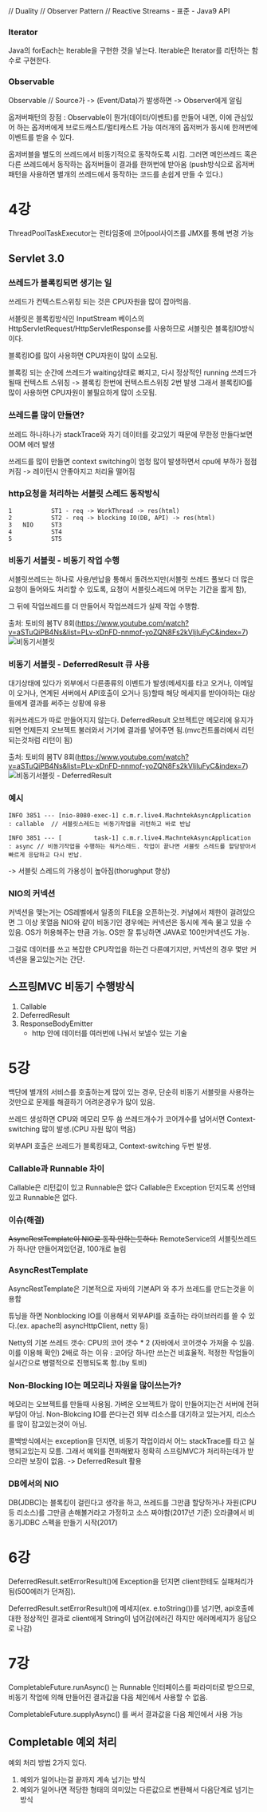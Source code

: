 // Duality
// Observer Pattern
// Reactive Streams - 표준 - Java9 API


### Iterator
Java의 forEach는 Iterable을 구현한 것을 넣는다. 
Iterable은 Iterator를 리턴하는 함수로 구현한다.

### Observable
Observable  // Source가 -> (Event/Data)가 발생하면 -> Observer에게 알림

옵저버패턴의 장점 : Observable이 뭔가(데이터/이벤트)를 만들어 내면, 이에 관심있어 하는 옵저버에게 브로드캐스트/멀티캐스트 가능
여러개의 옵저버가 동시에 한꺼번에 이벤트를 받을 수 있다.

옵저버블을 별도의 쓰레드에서 비동기적으로 동작하도록 시킴. 그러면 메인쓰레드 혹은 다른 쓰레드에서 동작하는 옵저버들이 결과를 한꺼번에 받아옴
(push방식으로 옵저버 패턴을 사용하면 별개의 쓰레드에서 동작하는 코드를 손쉽게 만들 수 있다.)

# 4강
ThreadPoolTaskExecutor는 런타임중에 코어pool사이즈를 JMX를 통해 변경 가능
## Servlet 3.0
### 쓰레드가 블록킹되면 생기는 일
쓰레드가 컨텍스트스위칭 되는 것은 CPU자원을 많이 잡아먹음.

서블릿은 블록킹방식인 InputStream 베이스의 HttpServletRequest/HttpServletResponse를 사용하므로 서블릿은 블록킹IO방식이다.

블록킹IO를 많이 사용하면 CPU자원이 많이 소모됨.

블록킹 되는 순간에 쓰레드가 waiting상태로 빠지고, 다시 정상적인 running 쓰레드가 될때 컨텍스트 스위칭 -> 블록킹 한번에 컨텍스트스위칭 2번 발생
그래서 블록킹IO를 많이 사용하면 CPU자원이 불필요하게 많이 소모됨.

### 쓰레드를 많이 만들면?
쓰레드 하나하나가 stackTrace와 자기 데이터를 갖고있기 때문에 무한정 만들다보면 OOM 에러 발생

쓰레드를 많이 만들면 context switching이 엄청 많이 발생하면서 cpu에 부하가 점점 커짐 -> 레이턴시 안좋아지고 처리율 떨어짐

### http요청을 처리하는 서블릿 스레드 동작방식
```
1           ST1 - req -> WorkThread -> res(html)
2           ST2 - req -> blocking IO(DB, API) -> res(html)
3   NIO     ST3
4           ST4
5           ST5
```


### 비동기 서블릿 - 비동기 작업 수행
서블릿쓰레드는 하나로 사용/반납을 통해서 돌려쓰지만(서블릿 쓰레드 풀보다 더 많은 요청이 들어와도 처리할 수 있도록, 요청이 서블릿스레드에 머무는 기간을 짧게 함),

그 뒤에 작업쓰레드를 더 만들어서 작업쓰레드가 실제 작업 수행함.

출처: 토비의 봄TV 8회(https://www.youtube.com/watch?v=aSTuQiPB4Ns&list=PLv-xDnFD-nnmof-yoZQN8Fs2kVljIuFyC&index=7)
![비동기서블릿](https://user-images.githubusercontent.com/19985682/143540827-0e1bdd7a-f0a2-4642-972c-42d43cf195c6.jpeg)

### 비동기 서블릿 - DeferredResult 큐 사용
대기상태에 있다가 외부에서 다른종류의 이벤트가 발생(메세지를 타고 오거나, 이메일이 오거나, 연계된 서버에서 API호출이 오거나 등)할때 해당 메세지를 받아야하는 대상들에게 결과를 써주는 상황에 유용

워커쓰레드가 따로 만들어지지 않는다. DeferredResult 오브젝트만 메모리에 유지가 되면 언제든지 오브젝트 불러와서 거기에 결과를 넣어주면 됨.(mvc컨트롤러에서 리턴되는것처럼 리턴이 됨)

출처: 토비의 봄TV 8회(https://www.youtube.com/watch?v=aSTuQiPB4Ns&list=PLv-xDnFD-nnmof-yoZQN8Fs2kVljIuFyC&index=7)
![비동기서블릿 - DeferredResult](https://user-images.githubusercontent.com/19985682/143540852-ba19f61b-7108-4877-ae31-4126e2f5684e.jpeg)

### 예시
```
INFO 3851 --- [nio-8080-exec-1] c.m.r.live4.MachntekAsyncApplication     : callable  // 서블릿스레드는 비동기작업을 리턴하고 바로 반납

INFO 3851 --- [         task-1] c.m.r.live4.MachntekAsyncApplication     : async // 비동기작업을 수행하는 워커스레드. 작업이 끝나면 서블릿 스레드를 할당받아서 빠르게 응답하고 다시 반납.
```
-> 서블릿 스레드의 가용성이 높아짐(thorughput 향상)

### NIO의 커넥션
커넥션을 맺는거는 OS레벨에서 일종의 FILE을 오픈하는것. 커널에서 제한이 걸려있으면 그 이상 못열음
NIO와 같이 비동기인 경우에는 커넥션은 동시에 계속 물고 있을 수 있음. OS가 허용해주는 만큼 가능.
OS만 잘 튜닝하면 JAVA로 100만커넥션도 가능.

그걸로 데이터를 쓰고 복잡한 CPU작업을 하는건 다른얘기지만, 커넥션의 경우 몇만 커넥션을 물고있는거는 간단.

## 스프링MVC 비동기 수행방식
1. Callable
2. DeferredResult
3. ResponseBodyEmitter
    - http 안에 데이터를 여러번에 나눠서 보낼수 있는 기술

# 5강
백단에 별개의 서비스를 호출하는게 많이 있는 경우, 단순히 비동기 서블릿을 사용하는것만으로 문제를 해결하기 어려운경우가 많이 있음.

쓰레드 생성하면 CPU와 메모리 모두 씀
쓰레드개수가 코어개수를 넘어서면 Context-switching 많이 발생.(CPU 자원 많이 먹음)

외부API 호출은 쓰레드가 블록킹돼고, Context-switching 두번 발생.

### Callable과 Runnable 차이
Callable은 리턴값이 있고 Runnable은 없다
Callable은 Exception 던지도록 선언돼있고 Runnable은 없다.

### 이슈(해결)
~~AsyncRestTemplate이 NIO로 동작 안하는듯하다.~~
RemoteService의 서블릿쓰레드가 하나만 만들어져있던걸, 100개로 늘림

### AsyncRestTemplate
AsyncRestTemplate은 기본적으로 자바의 기본API 와 추가 쓰레드를 만드는것을 이용함

튜닝을 하면 Nonblocking IO를 이용해서 외부API를 호출하는 라이브러리를 쓸 수 있다.(ex. apache의 asyncHttpClient, netty 등)

Netty의 기본 쓰레드 갯수: CPU의 코어 갯수 * 2 (자바에서 코어갯수 가져올 수 있음. 이를 이용해 확인)
2배로 하는 이유 : 코어당 하나만 쓰는건 비효율적. 적정한 작업들이 실시간으로 병렬적으로 진행되도록 함.(by 토비)

### Non-Blocking IO는 메모리나 자원을 많이쓰는가?
메모리는 오브젝트를 만들때 사용됨.
가벼운 오브젝트가 많이 만들어지는건 서버에 전혀 부담이 아님.
Non-Blokcing IO를 쓴다는건 외부 리소스를 대기하고 있는거지, 리소스를 많이 잡고있는것이 아님.

콜백방식에서는 exception을 던지면, 비동기 작업이라서 어느 stackTrace를 타고 실행되고있는지 모름. 그래서 예외를 전파해봤자 정확히 스프링MVC가 처리하는데가 받으리란 보장이 없음. -> DeferredResult 활용

### DB에서의 NIO
DB(JDBC)는 블록킹이 걸린다고 생각을 하고, 쓰레드를 그만큼 할당하거나 자원(CPU 등 리소스)를 그만큼 손해볼거라고 가정하고 소스 짜야함(2017년 기준)
오라클에서 비동기JDBC 스펙을 만들기 시작(2017)

# 6강
DeferredResult.setErrorResult()에 Exception을 던지면 client한테도 실패처리가 됨(500에러가 던져짐).

DeferredResult.setErrorResult()에 메세지(ex. e.toString())를 넘기면, api호출에 대한 정상적인 결과로 client에게 String이 넘어감(에러긴 하지만 에러메세지가 응답으로 나감)

# 7강
CompletableFuture.runAsync() 는 Runnable 인터페이스를 파라미터로 받으므로, 비동기 작업에 의해 만들어진 결과값을 다음 체인에서 사용할 수 없음.

CompletableFuture.supplyAsync() 를 써서 결과값을 다음 체인에서 사용 가능

## Completable 예외 처리
예외 처리 방법 2가지 있다.

1. 예외가 일어나는걸 끝까지 계속 넘기는 방식
2. 예외가 일어나면 적당한 형태의 의미있는 다른값으로 변환해서 다음단계로 넘기는 방식

